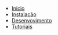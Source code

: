 <!-- docs/_sidebar.md -->

- [Início](/)
- [Instalação](guide.md)
- [Desenvovimento](desenvolvimento.md)
- [Tutoriais](tutoriais.md)